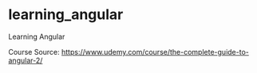 # learning_angular
Learning Angular

Course Source:
https://www.udemy.com/course/the-complete-guide-to-angular-2/